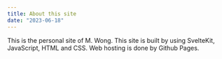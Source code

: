 ```yaml
---
title: About this site
date: "2023-06-18"
---
```

This is the personal site of M. Wong. This site is built by using SvelteKit, JavaScript, HTML and CSS. 
Web hosting is done by Github Pages.
